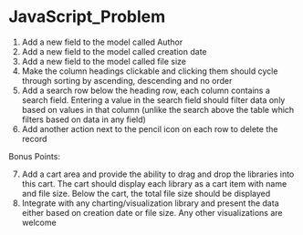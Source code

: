 # JavaScript_Problem
1) Add a new field to the model called Author
2) Add a new field to the model called creation date
3) Add a new field to the model called file size
4) Make the column headings clickable and clicking them should cycle
through sorting by ascending, descending and no order
5) Add a search row below the heading row, each column contains a search
field. Entering a value in the search field should filter data only based on
values in that column (unlike the search above the table which filters
based on data in any field)
6) Add another action next to the pencil icon on each row to delete the
record 

Bonus Points:

7) Add a cart area and provide the ability to drag and drop the libraries
into this cart. The cart should display each library as a cart item with
name and file size. Below the cart, the total file size should be
displayed
8) Integrate with any charting/visualization library and present the data
either based on creation date or file size. Any other visualizations are
welcome
